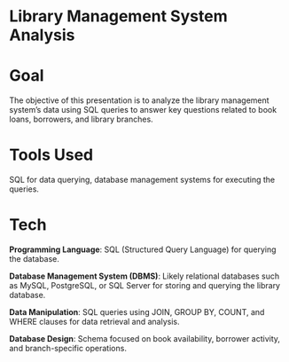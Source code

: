 # Library Management System Analysis
# Goal
The objective of this presentation is to analyze the library management system’s data using SQL queries to answer key questions related to book loans, 
borrowers, and library branches.

# Tools Used
SQL for data querying, database management systems for executing the queries.

# Tech 
**Programming Language**: SQL (Structured Query Language) for querying the database.

**Database Management System (DBMS)**: Likely relational databases such as MySQL, PostgreSQL, or SQL Server for storing and querying the library database.

**Data Manipulation**: SQL queries using JOIN, GROUP BY, COUNT, and WHERE clauses for data retrieval and analysis.

**Database Design**: Schema focused on book availability, borrower activity, and branch-specific operations.
